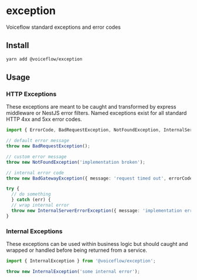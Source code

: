 # exception

Voiceflow standard exceptions and error codes

## Install

```sh
yarn add @voiceflow/exception
```

## Usage

### HTTP Exceptions

These exceptions are meant to be caught and transformed by express middleware or NestJS error filters.
Named exceptions exist for all standard HTTP 4xx and 5xx error codes.

```ts
import { ErrorCode, BadRequestException, NotFoundException, InternalServerErrorException, BadGatewayException } from '@voiceflow/exception';

// default error message
throw new BadRequestException();

// custom error message
throw new NotFoundException('implementation broken');

// internal error code
throw new BadGatewayException({ message: 'request timed out', errorCode: ErrorCode.THIRD_PARTY_TIMEOUT });

try {
  // do something
  } catch (err) {
  // wrap internal error
  throw new InternalServerErrorException({ message: 'implementation error', cause: err });
}
```

### Internal Exceptions

These exceptions can be used within business logic but should caught and wrapped or handled before being returned from a service.

```ts
import { InternalException } from '@voiceflow/exception';

throw new InternalException('some internal error');
```
